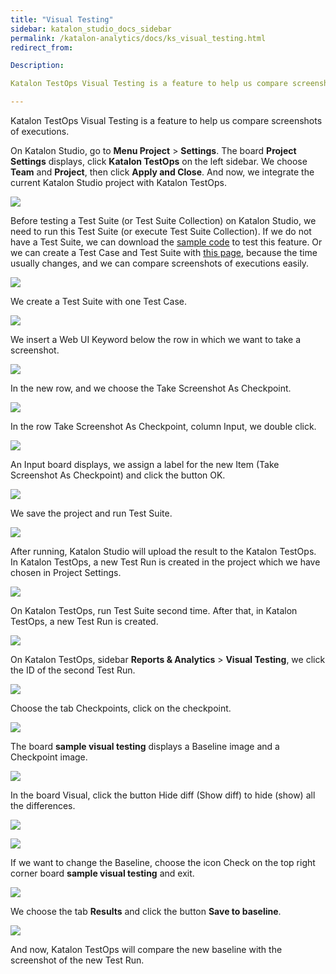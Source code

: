 ```yaml
---
title: "Visual Testing" 
sidebar: katalon_studio_docs_sidebar
permalink: /katalon-analytics/docs/ks_visual_testing.html 
redirect_from:

Description: 

Katalon TestOps Visual Testing is a feature to help us compare screenshots between executions.

---
```


Katalon TestOps Visual Testing is a feature to help us compare screenshots of executions.

On Katalon Studio, go to **Menu Project** > **Settings**. The board **Project Settings** displays, click **Katalon TestOps** on the left sidebar. We choose **Team** and **Project**, then click **Apply and Close**. And now, we integrate the current Katalon Studio project with Katalon TestOps.

![](https://github.com/katalon-studio/docs-images/raw/master/katalon-studio/docs/ks_visual_testing/ks_project_setting_kt.png)

Before testing a Test Suite (or Test Suite Collection) on Katalon Studio, we need to run this Test Suite (or execute Test Suite Collection). If we do not have a Test Suite, we can download the [sample code](https://github.com/katalon-studio-samples/visual-testing-sample) to test this feature. Or we can create a Test Case and Test Suite with [this page](https://www.timeanddate.com/worldclock/), because the time usually changes, and we can compare screenshots of executions easily.

![](https://github.com/katalon-studio/docs-images/raw/master/katalon-studio/docs/ks_visual_testing/ks_test_case_sample_time.png)

We create a Test Suite with one Test Case.

![](https://github.com/katalon-studio/docs-images/raw/master/katalon-studio/docs/ks_visual_testing/ks_test_suite_sample_time.png)

We insert a Web UI Keyword below the row in which we want to take a screenshot.

![](https://github.com/katalon-studio/docs-images/raw/master/katalon-studio/docs/ks_visual_testing/ks_insert_web_ui_key.png)

In the new row, and we choose the Take Screenshot As Checkpoint.

![](https://github.com/katalon-studio/docs-images/raw/master/katalon-studio/docs/ks_visual_testing/ks_choose_take_sreenshot_checkpoint.png)

In the row Take Screenshot As Checkpoint, column Input, we double click.

![](https://github.com/katalon-studio/docs-images/raw/master/katalon-studio/docs/ks_visual_testing/ks_double_click_new_row.png)

An Input board displays, we assign a label for the new Item (Take Screenshot As Checkpoint) and click the button OK.

![](https://github.com/katalon-studio/docs-images/raw/master/katalon-studio/docs/ks_visual_testing/ks_input_value_checkpoint.png)

We save the project and run Test Suite.

![](https://github.com/katalon-studio/docs-images/raw/master/katalon-studio/docs/ks_visual_testing/ks_run_test_suite.png)

After running, Katalon Studio will upload the result to the Katalon TestOps. In Katalon TestOps, a new Test Run is created in the project which we have chosen in Project Settings. 

![](https://github.com/katalon-studio/docs-images/raw/master/katalon-studio/docs/ks_visual_testing/kt_test_run_visual_testing.png)

On Katalon TestOps, run Test Suite second time. After that, in Katalon TestOps, a new Test Run is created.

![](https://github.com/katalon-studio/docs-images/raw/master/katalon-studio/docs/ks_visual_testing/kt_new_test_run.png)

On Katalon TestOps, sidebar **Reports & Analytics** > **Visual Testing**, we click the ID of the second Test Run.

![](https://github.com/katalon-studio/docs-images/raw/master/katalon-studio/docs/ks_visual_testing/kt_visual_testing_click_id.png)

Choose the tab Checkpoints, click on the checkpoint.

![](https://github.com/katalon-studio/docs-images/raw/master/katalon-studio/docs/ks_visual_testing/kt_visual_testing_checkpoint.png)

The board **sample visual testing** displays a Baseline image and a Checkpoint image.

![](https://github.com/katalon-studio/docs-images/raw/master/katalon-studio/docs/ks_visual_testing/kt_visual_testing_chekpoint_baseline.png)

In the board Visual, click the button Hide diff (Show diff) to hide (show) all the differences. 

![](https://github.com/katalon-studio/docs-images/raw/master/katalon-studio/docs/ks_visual_testing/kt_visual_testing_hide_diff.png)

![](https://github.com/katalon-studio/docs-images/raw/master/katalon-studio/docs/ks_visual_testing/kt_show_diff_visual_testing.png)

If we want to change the Baseline, choose the icon Check on the top right corner board **sample visual testing** and exit.

![](https://github.com/katalon-studio/docs-images/raw/master/katalon-studio/docs/ks_visual_testing/kt_check_new_baseline.png)

We choose the tab **Results** and click the button **Save to baseline**.

![](https://github.com/katalon-studio/docs-images/raw/master/katalon-studio/docs/ks_visual_testing/kt_click_new_baseline.png)

And now, Katalon TestOps will compare the new baseline with the screenshot of the new Test Run.